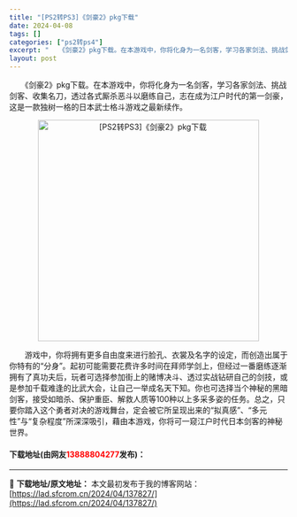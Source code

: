 ```yaml
---
title: "[PS2转PS3]《剑豪2》pkg下载"
date: 2024-04-08
tags: []
categories: ["ps2转ps4"]
excerpt: "　　《剑豪2》pkg下载。在本游戏中，你将化身为一名剑客，学习各家剑法、挑战剑客、收集名刀，透过各式厮杀恶斗以磨练自己，志在成为江户时代的第一剑豪，这是一款独树一格的日本武士格斗游戏之最新续作。 　　游戏中，你将拥有更多自由度来进行脸孔、衣裳及名字的设定，而创造出属于你特有的&ldquo;分身&amp;rd&hellip;"
layout: post
---
```


 <p>　　《剑豪2》pkg下载。在本游戏中，你将化身为一名剑客，学习各家剑法、挑战剑客、收集名刀，透过各式厮杀恶斗以磨练自己，志在成为江户时代的第一剑豪，这是一款独树一格的日本武士格斗游戏之最新续作。</p> <p align="center"><img align="" border="0" src="https://lad.sfcrom.cn/wp-content/uploads/2024/04/20240408_6613f7e0206fd.webp" width="400" alt="[PS2转PS3]《剑豪2》pkg下载" /></p> <p>　　游戏中，你将拥有更多自由度来进行脸孔、衣裳及名字的设定，而创造出属于你特有的&ldquo;分身&rdquo;。起初可能需要花费许多时间在拜师学剑上，但经过一番磨练逐渐拥有了真功夫后，玩者可选择参加街上的赌博决斗、透过实战钻研自己的剑技，或是参加千载难逢的比武大会，让自己一举成名天下知。你也可选择当个神秘的黑暗剑客，接受如暗杀、保护重臣、解救人质等100种以上多采多姿的任务。总之，只要你踏入这个勇者对决的游戏舞台，定会被它所呈现出来的&ldquo;拟真感&rdquo;、&ldquo;多元性&rdquo;与&ldquo;复杂程度&rdquo;所深深吸引，藉由本游戏，你将可一窥江户时代日本剑客的神秘世界。</p> <p><h4>下载地址(由网友<font color="red">13888804277</font>发布)：</h4></p> 

---
📖 **下载地址/原文地址：** 本文最初发布于我的博客网站：[https://lad.sfcrom.cn/2024/04/137827/](https://lad.sfcrom.cn/2024/04/137827/)
